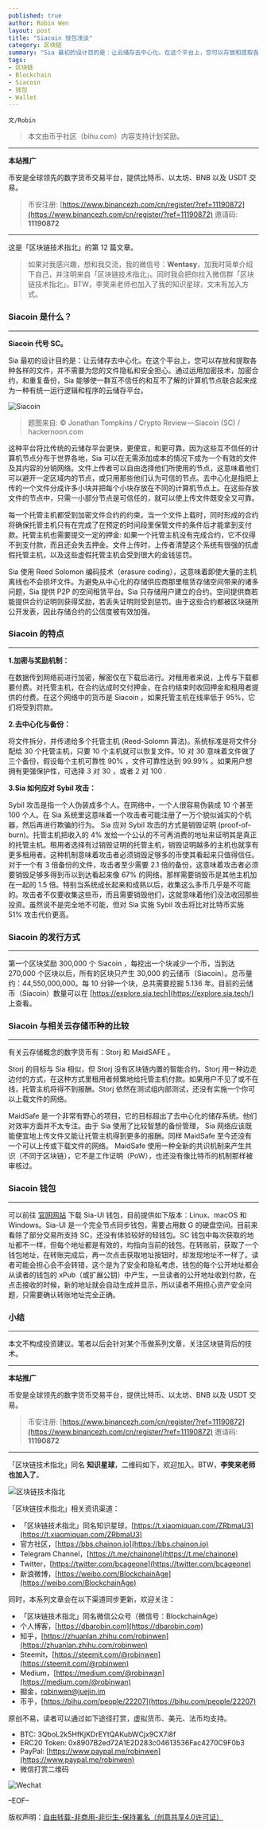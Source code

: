 ```yaml
---
published: true
author: Robin Wen
layout: post
title: "Siacoin 钱包浅谈"
category: 区块链
summary: "Sia 最初的设计目的是：让云储存去中心化。在这个平台上，您可以存放和提取各种各样的文件，并不需要为您的文件隐私和安全担心。通过运用加密技术，加密合约，和重复备份，Sia 能够使一群互不信任的和互不了解的计算机节点联合起来成为一种有统一运行逻辑和程序的云储存平台。Sia 使用 Reed Solomon 编码技术（erasure coding），这意味着即使大量的主机离线也不会损坏文件。为避免从中心化的存储供应商那里租赁存储空间带来的诸多问题，Sia 提供 P2P 的空间租赁平台。Sia 只存储用户建立的合约。空间提供商若能提供合约证明则获得奖励，若丢失证明则受到惩罚。由于这些合约都被区块链所公开发表，因此存储合约的公信度被有效加强。"
tags:
- 区块链
- Blockchain
- Siacoin
- 钱包
- Wallet
---
```


`文/Robin`

> 本文由币乎社区（bihu.com）内容支持计划奖励。

***

**本站推广**

币安是全球领先的数字货币交易平台，提供比特币、以太坊、BNB 以及 USDT 交易。

> 币安注册: [https://www.binancezh.com/cn/register/?ref=11190872](https://www.binancezh.com/cn/register/?ref=11190872)
> 邀请码: **11190872**

***

这是「区块链技术指北」的第 12 篇文章。

> 如果对我感兴趣，想和我交流，我的微信号：**Wentasy**，加我时简单介绍下自己，并注明来自「区块链技术指北」。同时我会把你拉入微信群「区块链技术指北」。BTW，李笑来老师也加入了我的知识星球，文末有加入方式。

### Siacoin 是什么？
***

**Siacoin 代号 SC。**

Sia 最初的设计目的是：让云储存去中心化。在这个平台上，您可以存放和提取各种各样的文件，并不需要为您的文件隐私和安全担心。通过运用加密技术，加密合约，和重复备份，Sia 能够使一群互不信任的和互不了解的计算机节点联合起来成为一种有统一运行逻辑和程序的云储存平台。

![Siacoin](https://cdn.dbarobin.com/KedYD7P.jpg)

> 题图来自: © Jonathan Tompkins / Crypto Review — Siacoin (SC) / hackernoon.com

这种平台将比传统的云储存平台更快，更便宜，和更可靠。因为这些互不信任的计算机节点分布于世界各地，Sia 可以在无需添加成本的情况下成为一个有效的文件及其内容的分销网络。文件上传者可以自由选择他们所使用的节点，这意味着他们可以避开一定区域内的节点，或只用那些他们认为可信的节点。去中心化是指把上传的一个文件分成许多小块并把每个小块存放在不同的计算机节点上。在这些存放文件的节点中，只需一小部分节点是可信任的，就可以使上传文件既安全又可靠。

每一个托管主机都受到加密文件合约的约束。当一个文件上载时，同时形成的合约将确保托管主机只有在完成了在预定的时间段里保管文件的条件后才能拿到支付款。托管主机也需要提交一定的押金: 如果一个托管主机没有完成合约，它不仅得不到支付款，而且还会失去押金。文件上传时，上传者清楚这个系统有很强的抗虚假托管主机，以及这些虚假托管主机会受到很大的金钱惩罚。

Sia 使用 Reed Solomon 编码技术（erasure coding），这意味着即使大量的主机离线也不会损坏文件。为避免从中心化的存储供应商那里租赁存储空间带来的诸多问题，Sia 提供 P2P 的空间租赁平台。Sia 只存储用户建立的合约。空间提供商若能提供合约证明则获得奖励，若丢失证明则受到惩罚。由于这些合约都被区块链所公开发表，因此存储合约的公信度被有效加强。

### Siacoin 的特点
***

**1.加密与奖励机制：**

在数据传到网络前进行加密，解密仅在下载后进行。对租用者来说，上传与下载都要付费。对托管主机，在合约达成时交付押金，在合约结束时收回押金和租用者提供的付费。在这个网络中的货币是 Siacoin 。如果托管主机在线率低于 95%，它们将受到罚款。

**2.去中心化与备份：**

将文件拆分，并传递给多个托管主机 (Reed-Solomn 算法)。系统标准是将文件分配给 30 个托管主机，只要 10 个主机就可以恢复文件。10 对 30 意味着文件做了三个备份，假设每个主机可靠性 90% ，文件可靠性达到 99.99% 。如果用户想拥有更强保护性，可选择 3 对 30 ，或者 2 对 100 .

**3.Sia 如何应对 Sybil 攻击：**

Sybil 攻击是指一个人伪装成多个人。在网络中，一个人很容易伪装成 10 个甚至 100 个人。在 Sia 系统里这意味着一个攻击者可能注册了一万个貌似诚实的个机器，然后再进行欺骗的行为。 Sia 应对 Sybil 攻击的方式是销毁证明 (proof-of-burn)。托管主机把收入的 4% 发给一个公认的不可再消费的地址来证明其是真正的托管主机。租用者选择有过销毁证明的托管主机，销毁证明越多的主机也就享有更多租用者。这种机制意味着攻击者必须销毁足够多的币使其看起来只值得信任。对于一个有 3 倍备份的文件，攻击者至少需要 2.1 倍的备份，这意味着攻击者必须要销毁足够多得到币以到达看起来像 67% 的网络。那样需要销毁币是其他主机加在一起的 1.5 倍。特别当系统成长起来和成熟以后，收集这么多币几乎是不可能的。攻击者不仅要收集这些币，而且需要销毁他们，这就意味着他们没法收回那些投资。虽然说不是完全地不可能，但对 Sia 实施 Sybil 攻击将比对比特币实施 51% 攻击代价更高。

### Siacoin 的发行方式
***

第一个区块奖励 300,000 个 Siacoin ，每挖出一个块减少一个币，当到达 270,000 个区块以后，所有的区块只产生 30,000 的云储币（Siacoin）。总币量约：44,550,000,000。每 10 分钟一个块，总共需要挖掘 5.136 年。目前的云储币（Siacoin）数量可以在 [https://explore.sia.tech](https://explore.sia.tech/) 上查看。

### Siacoin 与相关云存储币种的比较
***

有关云存储概念的数字货币有：Storj 和 MaidSAFE 。

Storj 的目标与 Sia 相似，但 Storj 没有区块链内置的智能合约。Storj 用一种边走边付的方式，在这种方式里租用者频繁地给托管主机付款。如果用户不见了或不在线，托管主机将得不到报酬。Storj 依然在测试组内部测试，还没有实施一个你可以上载文件的网络。

MaidSafe 是一个非常有野心的项目，它的目标超出了去中心化的储存系统。他们对效率方面并不太专注。由于 Sia 使用了比较智慧的备份管理， Sia 网络应该既能便宜地上传文件又能让托管主机得到更多的报酬。同样 MaidSafe 至今还没有一个可以上传或下载文件的网络。 MaidSafe 使用一种全新的共识机制来产生共识（不同于区块链），它不是工作证明（PoW），也还没有像比特币的机制那样被审核过。

### Siacoin 钱包
***

可以前往 [官网网站](https://sia.tech/apps/) 下载 Sia-UI 钱包，目前提供如下版本：Linux、macOS 和 Windows。Sia-UI 是一个完全节点同步钱包，需要占用数 G 的硬盘空间。目前来看除了部分交易所支持 SC，还没有体验较好的轻钱包。SC 钱包中每次获取的地址都不一样，但每个地址都是有效的，均指向当前的钱包。在转账前，获取了一个钱包地址，在转账完成后，再一次点击获取地址按钮时，却发现地址不一样了。读者可能会担心会不会转错，这个是为了安全和隐私考虑，钱包的每个公开地址都会从读者的钱包的 xPub（或扩展公钥）中产生，一旦读者的公开地址收到付款，在点击接收的时候，新的地址就会自动生成并显示，所以读者不用担心资产安全问题，只需要确认转账地址完全正确。

### 小结
***

本文不构成投资建议。笔者以后会针对某个币做系列文章，关注区块链背后的技术。

***

**本站推广**

币安是全球领先的数字货币交易平台，提供比特币、以太坊、BNB 以及 USDT 交易。

> 币安注册: [https://www.binancezh.com/cn/register/?ref=11190872](https://www.binancezh.com/cn/register/?ref=11190872)
> 邀请码: **11190872**

***

「区块链技术指北」同名 **知识星球**，二维码如下，欢迎加入。BTW，**李笑来老师也加入了**。

![区块链技术指北](https://cdn.dbarobin.com/pQxlDqF.jpg)

「区块链技术指北」相关资讯渠道：

* 「区块链技术指北」同名知识星球，[https://t.xiaomiquan.com/ZRbmaU3](https://t.xiaomiquan.com/ZRbmaU3)
* 官方社区，[https://bbs.chainon.io](https://bbs.chainon.io)
* Telegram Channel，[https://t.me/chainone](https://t.me/chainone)
* Twitter，[https://twitter.com/bcageone](https://twitter.com/bcageone)
* 新浪微博，[https://weibo.com/BlockchainAge](https://weibo.com/BlockchainAge)

同时，本系列文章会在以下渠道同步更新，欢迎关注：

* 「区块链技术指北」同名微信公众号（微信号：BlockchainAge）
* 个人博客，[https://dbarobin.com](https://dbarobin.com)
* 知乎，[https://zhuanlan.zhihu.com/robinwen](https://zhuanlan.zhihu.com/robinwen)
* Steemit，[https://steemit.com/@robinwen](https://steemit.com/@robinwen)
* Medium，[https://medium.com/@robinwan](https://medium.com/@robinwan)
* 掘金，[robinwen@juejin.im](https://juejin.im/user/5673ccae60b2260ee435f89a/posts)
* 币乎，[https://bihu.com/people/22207](https://bihu.com/people/22207)

原创不易，读者可以通过如下途径打赏，虚拟货币、美元、法币均支持。

* BTC: 3QboL2k5HfKjKDrEYtQAKubWCjx9CX7i8f
* ERC20 Token: 0x8907B2ed72A1E2D283c04613536Fac4270C9F0b3
* PayPal: [https://www.paypal.me/robinwen](https://www.paypal.me/robinwen)
* 微信打赏二维码

![Wechat](https://cdn.dbarobin.com/SzoNl5b.jpg)

–EOF–

版权声明：[自由转载-非商用-非衍生-保持署名（创意共享4.0许可证）](http://creativecommons.org/licenses/by-nc-nd/4.0/deed.zh)
